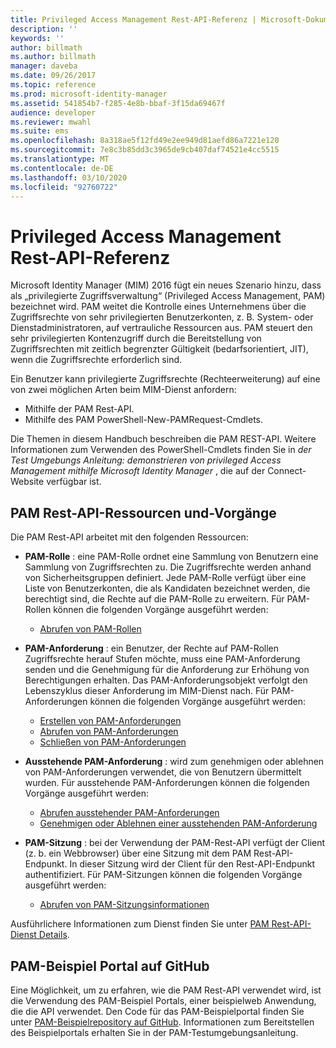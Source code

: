 ```yaml
---
title: Privileged Access Management Rest-API-Referenz | Microsoft-Dokumentation
description: ''
keywords: ''
author: billmath
ms.author: billmath
manager: daveba
ms.date: 09/26/2017
ms.topic: reference
ms.prod: microsoft-identity-manager
ms.assetid: 541854b7-f285-4e8b-bbaf-3f15da69467f
audience: developer
ms.reviewer: mwahl
ms.suite: ems
ms.openlocfilehash: 8a318ae5f12fd49e2ee949d81aefd86a7221e120
ms.sourcegitcommit: 7e8c3b85dd3c3965de9cb407daf74521e4cc5515
ms.translationtype: MT
ms.contentlocale: de-DE
ms.lasthandoff: 03/10/2020
ms.locfileid: "92760722"
---
```

# <a name="privileged-access-management-rest-api-reference"></a>Privileged Access Management Rest-API-Referenz
Microsoft Identity Manager (MIM) 2016 fügt ein neues Szenario hinzu, dass als „privilegierte Zugriffsverwaltung“ (Privileged Access Management, PAM) bezeichnet wird. PAM weitet die Kontrolle eines Unternehmens über die Zugriffsrechte von sehr privilegierten Benutzerkonten, z. B. System- oder Dienstadministratoren, auf vertrauliche Ressourcen aus. PAM steuert den sehr privilegierten Kontenzugriff durch die Bereitstellung von Zugriffsrechten mit zeitlich begrenzter Gültigkeit (bedarfsorientiert, JIT), wenn die Zugriffsrechte erforderlich sind.

Ein Benutzer kann privilegierte Zugriffsrechte (Rechteerweiterung) auf eine von zwei möglichen Arten beim MIM-Dienst anfordern:

- Mithilfe der PAM Rest-API.
- Mithilfe des PAM PowerShell-New-PAMRequest-Cmdlets.

Die Themen in diesem Handbuch beschreiben die PAM REST-API. Weitere Informationen zum Verwenden des PowerShell-Cmdlets finden Sie in _der Test Umgebungs Anleitung: demonstrieren von privileged Access Management mithilfe Microsoft Identity Manager_ , die auf der Connect-Website verfügbar ist.

## <a name="pam-rest-api-resources-and-operations"></a>PAM Rest-API-Ressourcen und-Vorgänge
Die PAM Rest-API arbeitet mit den folgenden Ressourcen:
- **PAM-Rolle** : eine PAM-Rolle ordnet eine Sammlung von Benutzern eine Sammlung von Zugriffsrechten zu. Die Zugriffsrechte werden anhand von Sicherheitsgruppen definiert.  Jede PAM-Rolle verfügt über eine Liste von Benutzerkonten, die als Kandidaten bezeichnet werden, die berechtigt sind, die Rechte auf die PAM-Rolle zu erweitern. Für PAM-Rollen können die folgenden Vorgänge ausgeführt werden:

    - [Abrufen von PAM-Rollen](privileged-access-management-get-roles.md)

- **PAM-Anforderung** : ein Benutzer, der Rechte auf PAM-Rollen Zugriffsrechte herauf Stufen möchte, muss eine PAM-Anforderung senden und die Genehmigung für die Anforderung zur Erhöhung von Berechtigungen erhalten. Das PAM-Anforderungsobjekt verfolgt den Lebenszyklus dieser Anforderung im MIM-Dienst nach. Für PAM-Anforderungen können die folgenden Vorgänge ausgeführt werden:

    - [Erstellen von PAM-Anforderungen](privileged-access-management-create-request.md)
    - [Abrufen von PAM-Anforderungen](privileged-access-management-get-requests.md)
    - [Schließen von PAM-Anforderungen](privileged-access-management-close-request.md)

- **Ausstehende PAM-Anforderung** : wird zum genehmigen oder ablehnen von PAM-Anforderungen verwendet, die von Benutzern übermittelt wurden. Für ausstehende PAM-Anforderungen können die folgenden Vorgänge ausgeführt werden:

    - [Abrufen ausstehender PAM-Anforderungen](privileged-access-management-get-pending-requests.md)
    - [Genehmigen oder Ablehnen einer ausstehenden PAM-Anforderung](privileged-access-management-approve-reject-pending-request.md)

- **PAM-Sitzung** : bei der Verwendung der PAM-Rest-API verfügt der Client (z. b. ein Webbrowser) über eine Sitzung mit dem PAM Rest-API-Endpunkt. In dieser Sitzung wird der Client für den Rest-API-Endpunkt authentifiziert. Für PAM-Sitzungen können die folgenden Vorgänge ausgeführt werden:

     - [Abrufen von PAM-Sitzungsinformationen](privileged-access-management-get-session-info.md)

Ausführlichere Informationen zum Dienst finden Sie unter [PAM Rest-API-Dienst Details](privileged-access-management-rest-api-service-details.md).

## <a name="pam-sample-portal-on-github"></a>PAM-Beispiel Portal auf GitHub
Eine Möglichkeit, um zu erfahren, wie die PAM Rest-API verwendet wird, ist die Verwendung des PAM-Beispiel Portals, einer beispielweb Anwendung, die die API verwendet. Den Code für das PAM-Beispielportal finden Sie unter [PAM-Beispielrepository auf GitHub](http://go.microsoft.com/fwlink/?LinkID=618550&clcid=0x409). Informationen zum Bereitstellen des Beispielportals erhalten Sie in der PAM-Testumgebungsanleitung.
